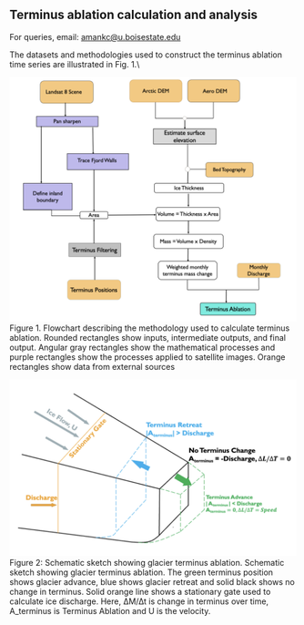 ## Terminus ablation calculation and analysis

For queries, email: [amankc@u.boisestate.edu](mailto:amankc@u.boisestate.edu)

The datasets and methodologies used to construct the terminus ablation time series are illustrated in Fig. 1.\

![Alt text](Updated_Main_flowchart.png)
Figure 1. Flowchart describing the methodology used to calculate terminus ablation. Rounded rectangles show inputs, intermediate outputs,
and final output. Angular gray rectangles show the mathematical processes and purple rectangles show the processes applied to satellite
images. Orange rectangles show data from external sources

![Alt text](Frontal_process.png)
Figure 2: Schematic sketch showing glacier terminus ablation. Schematic sketch showing glacier terminus ablation. The green terminus
position shows glacier advance, blue shows glacier retreat and solid black shows no change in terminus. Solid orange line shows a stationary
gate used to calculate ice discharge. Here, ∆M/∆t is change in terminus over time, A_terminus is Terminus Ablation and U is the velocity.
